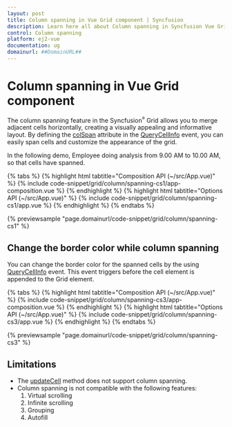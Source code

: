 ```yaml
---
layout: post
title: Column spanning in Vue Grid component | Syncfusion
description: Learn here all about Column spanning in Syncfusion Vue Grid component of Syncfusion Essential JS 2 and more.
control: Column spanning 
platform: ej2-vue
documentation: ug
domainurl: ##DomainURL##
---
```


# Column spanning in Vue Grid component

The column spanning feature in the Syncfusion<sup style="font-size:70%">&reg;</sup> Grid allows you to merge adjacent cells horizontally, creating a visually appealing and informative layout. By defining the [colSpan](https://ej2.syncfusion.com/vue/documentation/api/grid/queryCellInfoEventArgs/#colspan) attribute in the [QueryCellInfo](https://ej2.syncfusion.com/vue/documentation/api/grid/queryCellInfoEventArgs) event, you can easily span cells and customize the appearance of the grid.

In the following demo, Employee doing analysis from 9.00 AM to 10.00 AM, so that cells have spanned.

{% tabs %}
{% highlight html tabtitle="Composition API (~/src/App.vue)" %}
{% include code-snippet/grid/column/spanning-cs1/app-composition.vue %}
{% endhighlight %}
{% highlight html tabtitle="Options API (~/src/App.vue)" %}
{% include code-snippet/grid/column/spanning-cs1/app.vue %}
{% endhighlight %}
{% endtabs %}
        
{% previewsample "page.domainurl/code-snippet/grid/column/spanning-cs1" %}

## Change the border color while column spanning

You can change the border color for the spanned cells by the using [QueryCellInfo](https://ej2.syncfusion.com/vue/documentation/api/grid/#querycellinfo) event. This event triggers before the cell element is appended to the Grid element.

{% tabs %}
{% highlight html tabtitle="Composition API (~/src/App.vue)" %}
{% include code-snippet/grid/column/spanning-cs3/app-composition.vue %}
{% endhighlight %}
{% highlight html tabtitle="Options API (~/src/App.vue)" %}
{% include code-snippet/grid/column/spanning-cs3/app.vue %}
{% endhighlight %}
{% endtabs %}
        
{% previewsample "page.domainurl/code-snippet/grid/column/spanning-cs3" %}

## Limitations

* The [updateCell](https://ej2.syncfusion.com/vue/documentation/api/grid/#updatecell) method does not support column spanning.
* Column spanning is not compatible with the following features:
    1. Virtual scrolling
    2. Infinite scrolling
    3. Grouping
    4. Autofill